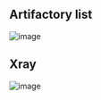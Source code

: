 ## Artifactory list
![image](https://github.com/user-attachments/assets/2968499c-d961-4e00-aa98-e677634a26d2)

## Xray
![image](https://github.com/user-attachments/assets/44030a10-6edd-4e36-b77b-f52cec645477)
